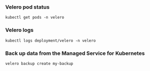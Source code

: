 ### Velero pod status
```commandline
kubectl get pods -n velero
```

### Velero logs
```commandline
kubectl logs deployment/velero -n velero
```

### Back up data from the Managed Service for Kubernetes
```commandline
velero backup create my-backup
```